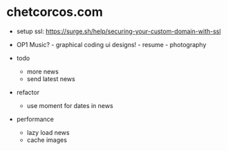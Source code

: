 # chetcorcos.com

- setup ssl: https://surge.sh/help/securing-your-custom-domain-with-ssl

- OP1 Music? - graphical coding ui designs! - resume - photography

- todo
	- more news
	- send latest news

- refactor
	- use moment for dates in news

- performance
	- lazy load news
	- cache images
